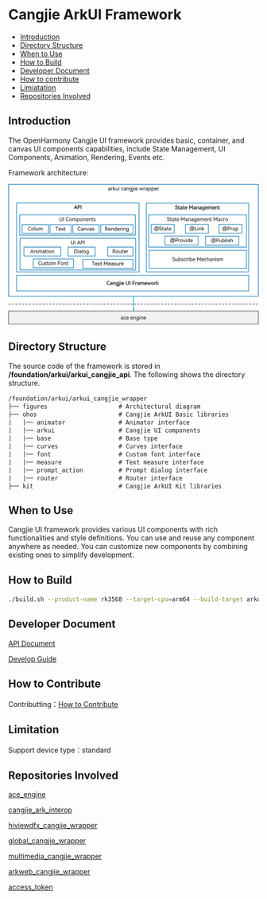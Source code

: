 # Cangjie ArkUI Framework<a name="EN-US_TOPIC_0000001076213364"></a>

-   [Introduction](#section15701932113019)
-   [Directory Structure](#section1791423143211)
-   [When to Use](#section171384529150)
-   [How to Build](#section171384529151)
-   [Developer Document](#section171384529152)
-   [How to contribute](#section171384529153)
-   [Limiatation](#section171384529154)
-   [Repositories Involved](#section1447164910172)

## Introduction<a name="section15701932113019"></a>

The OpenHarmony Cangjie UI framework provides basic, container, and canvas UI components capabilities, include State Management, UI Components, Animation, Rendering, Events etc.

Framework architecture:

![Cangjie ArkUI Framework](./figures/arkui_arkui_cangjie_wrapper_en.png)

## Directory Structure<a name="section1791423143211"></a>

The source code of the framework is stored in  **/foundation/arkui/arkui\_cangjie\_api**. The following shows the directory structure.

```
/foundation/arkui/arkui_cangjie_wrapper
├── figures                    # Architectural diagram
├── ohos                       # Cangjie ArkUI Basic libraries
|   |── animator               # Animator interface
|   |── arkui                  # Cangjie UI components
|   |── base                   # Base type
|   |── curves                 # Curves interface
|   |── font                   # Custom font interface
|   |── measure                # Text measure interface
|   |── prompt_action          # Prompt dialog interface
|   |── router                 # Router interface
├── kit                        # Cangjie ArkUI Kit libraries
```

## When to Use<a name="section171384529150"></a>

Cangjie UI framework provides various UI components with rich functionalities and style definitions. You can use and reuse any component anywhere as needed. You can customize new components by combining existing ones to simplify development.

## How to Build<a name="section171384529151"></a>

```bash
./build.sh --product-name rk3568 --target-cpu=arm64 --build-target arkui_cangjie_wrapper
```

## Developer Document<a name="section171384529152"></a>

[API Document](https://gitcode.com/openharmony-sig/arkcompiler_cangjie_ark_interop/blob/master/doc/API_Reference/summary_cjnative_ohos_EN.md)

[Develop Guide](https://gitcode.com/openharmony-sig/arkcompiler_cangjie_ark_interop/blob/master/doc/Dev_Guide/source_en/arkui-cj/cj-ui-development-overview.md)

## How to Contribute<a name="section171384529153"></a>

Contributting：[How to Contribute](https://gitcode.com/openharmony/docs/blob/master/en/contribute/how-to-contribute.md)

## Limitation<a name="section171384529154"></a>

Support device type：standard

## Repositories Involved<a name="section1447164910172"></a>

[ace_engine](https://gitee.com/openharmony/arkui_ace_engine)

[cangjie_ark_interop](https://gitcode.com/openharmony-sig/arkcompiler_cangjie_ark_interop)

[hiviewdfx_cangjie_wrapper](https://gitcode.com/openharmony-sig/hiviewdfx_hiviewdfx_cangjie_wrapper)

[global_cangjie_wrapper](https://gitcode.com/openharmony-sig/global_global_cangjie_wrapper)

[multimedia_cangjie_wrapper](https://gitcode.com/openharmony-sig/multimedia_multimedia_cangjie_wrapper)

[arkweb_cangjie_wrapper](https://gitcode.com/openharmony-sig/arkweb_arkweb_cangjie_wrapper)

[access_token](https://gitee.com/openharmony/security_access_token)

